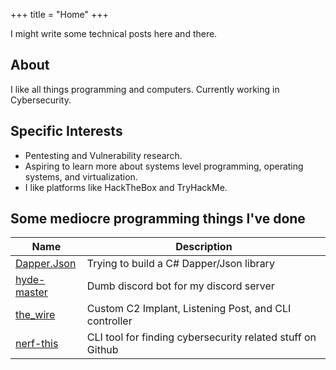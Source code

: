 +++
title = "Home"
+++

I might write some technical posts here and there.

## About

I like all things programming and computers. Currently working in Cybersecurity.

## Specific Interests

- Pentesting and Vulnerability research.
- Aspiring to learn more about systems level programming, operating systems, and virtualization.
- I like platforms like HackTheBox and TryHackMe.

## Some mediocre programming things I've done

Name | Description
-----|-------
[Dapper.Json](https://github.com/samuelbearman/Dapper.Json) | Trying to build a C# Dapper/Json library
[hyde-master](https://github.com/samuelbearman/hyde-master) | Dumb discord bot for my discord server
[the_wire](https://github.com/samuelbearman/the_wire) | Custom C2 Implant, Listening Post, and CLI controller
[nerf-this](https://github.com/samuelbearman/nerf-this) | CLI tool for finding cybersecurity related stuff on Github